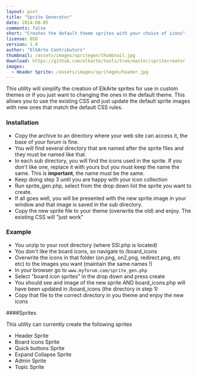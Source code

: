 ```yaml
---
layout: post
title: "Sprite Generator"
date: 2014-08-05
comments: false
short: "Creates the default theme sprites with your choice of icons"
license: BSD
version: 1.0
author: "ElkArte Contributors"
thumbnail: /assets/images/spritegen/thumbnail.jpg
download: https://github.com/elkarte/tools/tree/master/spritecreator
images:
  - Header Sprite: /assets/images/spritegen/header.jpg
---
```


This utility will simplify the creation of ElkArte sprites for use in custom themes or if you just
want to changing the ones in the default theme.  This allows you to use the existing CSS and just 
update the default sprite images with new ones that match the default CSS rules.

### Installation

*  Copy the archive to an directory where your web site can access it, the base of your forum is fine.
*  You will find several directory that are named after the sprite files and they must be named like that.
*  In each sub directory, you will find the icons used in the sprite.  If you don't like one, replace it with yours but you must keep the name the same.  This is **important**, the name must be the same.
*  Keep doing step 3 until you are happy with your icon collection
*  Run sprite_gen.php, select from the drop down list the sprite you want to create.
*  If all goes well, you will be presented with the new sprite image in your window and that image is saved in the sub directory.
*  Copy the new sprite file to your theme (overwrite the old) and enjoy.  The existing CSS will "just work"

### Example

*  You unzip to your root directory (where SSI.php is located)
*  You don't like the board icons, so navigate to /board_icons
*  Overwrite the icons in that folder (on.png, on2,png, redirect.png, etc etc) to the images you want (maintain the same names !)
*  In your browser go to ```www.myforum.com/sprite_gen.php```
*  Select "board icon sprites" in the drop down and press create
*  You should see and image of the new sprite AND board_icons.php will have been updated in /board_icons (the directory in step 1)
*  Copy that file to the correct directory in you theme and enjoy the new icons

####Sprites

This utility can currently create the following sprites

*  Header Sprite
*  Board icons Sprite
*  Quick buttons Sprite
*  Expand Collapse Sprite
*  Admin Sprite
*  Topic Sprite